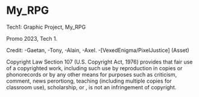 # My_RPG
Tech1: Graphic Project, My_RPG

Promo 2023, Tech 1.

Credit:
-Gaetan,
-Tony,
-Alain,
-Axel.
-[VexedEnigma/PixelJustice] (Asset)

Copyright Law Section 107 (U.S. Copyright Act, 1976) provides that fair use of a copyrighted work,
including such use by reproduction in copies or phonorecords or by any other means for purposes such
as criticism, comment, news perortiong, teaching (including multiple copies for classroom use),
scholarship, or , is not an infringement of copyright.
